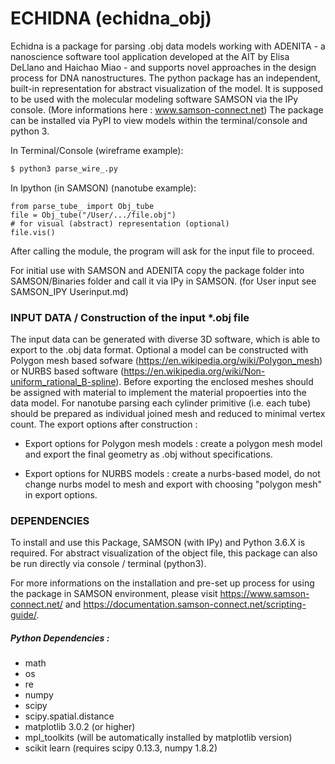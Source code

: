 # ECHIDNA (echidna_obj)

Echidna is a package for parsing .obj data models working with ADENITA - a nanoscience software tool application developed at the AIT by Elisa DeLlano and Haichao Miao - 
and supports novel approaches in the design process for DNA nanostructures. The python package has an independent, built-in representation for abstract visualization of the model. 
It is supposed to be used with the molecular modeling software SAMSON via the IPy console.
(More informations here : www.samson-connect.net)
The package can be installed via PyPI to view models within the terminal/console and python 3. 

In Terminal/Console (wireframe example): 
```python
$ python3 parse_wire_.py 
```

In Ipython (in SAMSON) (nanotube example): 
```
from parse_tube_ import Obj_tube
file = Obj_tube("/User/.../file.obj")
# for visual (abstract) representation (optional) 
file.vis()
```
After calling the module, the program will ask for the input file to proceed. 

For initial use with SAMSON and ADENITA copy the package folder into SAMSON/Binaries folder 
and call it via IPy in SAMSON. (for User input see SAMSON_IPY Userinput.md)

### INPUT DATA / Construction of the input *.obj file 

The input data can be generated with diverse 3D software, which is able to export to the .obj data format.
Optional a model can be constructed with Polygon mesh based sofware (https://en.wikipedia.org/wiki/Polygon_mesh)
or NURBS based software (https://en.wikipedia.org/wiki/Non-uniform_rational_B-spline).
Before exporting the enclosed meshes should be assigned with material to implement the material propoerties into the data model.
For nanotube parsing each cylinder primitive (i.e. each tube) should be prepared as individual joined mesh and reduced to minimal vertex count.
The export options after construction : 
- Export options for Polygon mesh models : create a polygon mesh model and export the final geometry as .obj without specifications.

- Export options for NURBS models : create a nurbs-based model, do not change nurbs model to mesh and export 
with choosing "polygon mesh" in export options.


### DEPENDENCIES

To install and use this Package, SAMSON (with IPy) and Python 3.6.X is required. 
For abstract visualization of the object file, this package can also be run directly via console / terminal (python3).

For more informations on the installation and pre-set up process for using the package in SAMSON environment, please visit https://www.samson-connect.net/ and https://documentation.samson-connect.net/scripting-guide/.
##### Python Dependencies :
   - math
   - os
   - re
   - numpy
   - scipy
   - scipy.spatial.distance
   - matplotlib 3.0.2 (or higher)
   - mpl_toolkits (will be automatically installed by matplotlib version)
   - scikit learn (requires scipy 0.13.3, numpy 1.8.2)



